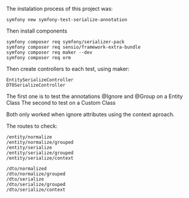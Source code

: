 The instalation process of this project was:
```
symfony new symfony-test-serialize-annotation
```

Then install components
```
symfony composer req symfony/serializer-pack
symfony composer req sensio/framework-extra-bundle
symfony composer req maker --dev
symfony composer req orm
```

Then create controllers to each test, using maker:
```
EntitySerializeController
DTOSerializeController
```

The first one is to test the annotations @Ignore and @Group on a Entity Class
The second to test on a Custom Class

Both only worked when ignore attributes using the context aproach.

The routes to check:
```
/entity/normalize
/entity/normalize/grouped
/entity/serialize
/entity/serialize/grouped
/entity/serialize/context

/dto/normalized
/dto/normalize/grouped
/dto/serialize
/dto/serialize/grouped
/dto/serialize/context
```